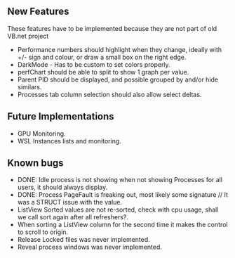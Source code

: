 ﻿## New Features

These features have to be implemented because they are not part of old VB.net project

* Performance numbers should highlight when they change, ideally with +/- sign and colour, or draw a small box on the right edge.
* DarkMode - Has to be custom to set colors properly.
* perfChart should be able to split to show 1 graph per value.
* Parent PID should be displayed, and possible grouped by and/or hide similars.
* Processes tab column selection should also allow select deltas.

## Future Implementations

* GPU Monitoring.
* WSL Instances lists and monitoring.

## Known bugs
* DONE: Idle process is not showing when not showing Processes for all users, it should always display.
* DONE: Process PageFault is freaking out, most likely some signature // It was a STRUCT issue with the value.
* ListView Sorted values are not re-sorted, check with cpu usage, shall we call sort again after all refreshers?.
* When sorting a ListView column for the second time it makes the control to scroll to origin.
* Release Locked files was never implemented.
* Reveal process windows was never implemented.

